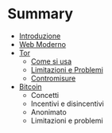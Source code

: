 # Summary

* [Introduzione](README.md)
* [Web Moderno](web_moderno.md)
* [Tor](Tor/tor.md)
   * [Come si usa](Tor/come_si_usa.md)
   * [Limitazioni e Problemi](Tor/limitazioni_e_problemi.md)
   * [Contromisure](Tor/contromisure.md)
* [Bitcoin](Bitcoin/bitcoin.md)
   * Concetti
   * Incentivi e disincentivi
   * Anonimato
   * Limitazioni e problemi

